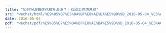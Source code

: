 ```yaml
---
title: "如何扮演白莲花和杜海涛？｜戏剧工作坊总结"
src: "wechat/html/%E9%85%B7%E5%84%BF%E8%AE%BA%E5%9D%9B_2016-05-04_%E5%A6%82%E4%BD%95%E6%89%AE%E6%BC%94%E7%99%BD%E8%8E%B2%E8%8A%B1%E5%92%8C%E6%9D%9C%E6%B5%B7%E6%B6%9B%EF%BC%9F%EF%BD%9C%E6%88%8F%E5%89%A7%E5%B7%A5%E4%BD%9C%E5%9D%8A%E6%80%BB%E7%BB%93.html"
date: 2016-05-04
pdf: "wechat/pdf/%E9%85%B7%E5%84%BF%E8%AE%BA%E5%9D%9B_2016-05-04_%E5%A6%82%E4%BD%95%E6%89%AE%E6%BC%94%E7%99%BD%E8%8E%B2%E8%8A%B1%E5%92%8C%E6%9D%9C%E6%B5%B7%E6%B6%9B%EF%BC%9F%EF%BD%9C%E6%88%8F%E5%89%A7%E5%B7%A5%E4%BD%9C%E5%9D%8A%E6%80%BB%E7%BB%93.pdf"
---
```

